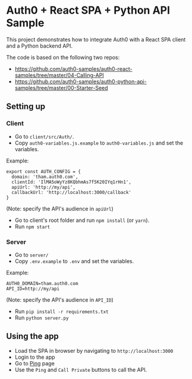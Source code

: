 # Auth0 + React SPA + Python API Sample

This project demonstrates how to integrate Auth0 with a React SPA client and a Python backend API.

The code is based on the following two repos:
* https://github.com/auth0-samples/auth0-react-samples/tree/master/04-Calling-API
* https://github.com/auth0-samples/auth0-python-api-samples/tree/master/00-Starter-Seed

## Setting up

### Client

* Go to `client/src/Auth/`.
* Copy `auth0-variables.js.example` to `auth0-variables.js` and set the variables.

Example:

```
export const AUTH_CONFIG = {
  domain: 'tham.auth0.com',
  clientId: 'IlMA5oWyYz8KQbhmAs7f5K20IYq1rHn1',
  apiUrl: 'http://my/api',
  callbackUrl: 'http://localhost:3000/callback'
}
```

(Note: specify the API's audience in `apiUrl`)

* Go to client's root folder and run `npm install` (or `yarn`).
* Run `npm start`

### Server

* Go to `server/`
* Copy `.env.example` to `.env` and set the variables.

Example:

```
AUTH0_DOMAIN=tham.auth0.com
API_ID=http://my/api
```

(Note: specify the API's audience in `API_ID`)

* Run `pip install -r requirements.txt`
* Run `python server.py`

## Using the app

* Load the SPA in browser by navigating to `http://localhost:3000`
* Login to the app
* Go to [Ping](http://localhost:3000/ping) page
* Use the `Ping` and `Call Private` buttons to call the API.
